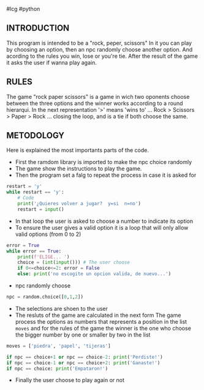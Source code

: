 #lcg #python
## INTRODUCTION

This program is intended to be a "rock, peper, scissors"
In it you can play by choosing an option, then an npc randomly choose another option.
And acording to the rules you win, lose or you're tie.
After the result of the game it asks the user if wanna play again.

## RULES

The game "rock paper scissors" is a game in wich two oponents choose between the three options and the winner works according to a round hierarqui.
In the next representation '>' means 'wins to'
... Rock > Scissors > Paper > Rock ...
closing the loop, and is a tie if both choose the same.

## METODOLOGY

Here is explained the most importants parts of the code.

- First the ramdom library is imported to make the npc choice randomly
- The game show the instructions to play the game.
- Then the program set a falg to repeat the process in case it is asked for

```python
restart = 'y'
while restart == 'y':
	# Code
	print('¿Quieres volver a jugar?  y=si  n=no')
	restart = input()
```

- In that loop the user is asked to choose a number to indicate its option
- To ensure the user gives a valid option it is a loop that will only allow valid options (from 0 to 2)

```python
error = True
while error == True:
	print(f'ELIGE... ')
	choice = (int(input())) # The user choose
	if 0<=choice<=2: error = False
	else: print('no escogite un opcion valida, de nuevo...')
```

- npc randomly choose

```python
npc = random.choice([0,1,2])
```

- The selections are shoen to the user
- The resluts of the game are calculated in the next form
	The game process the options as numbers that represents a position in the list `moves` and for the rules of the game the winner is the one who choose the bigger number by one or smaller by two in the list

```python
moves = ['piedra', 'papel', 'tijeras']

if npc == choice+1 or npc == choice-2: print('Perdiste!')
if npc == choice-1 or npc == choice+2: print('Ganaste!')
if npc == choice: print('Empataron!')
```

- Finally the user choose to play again or not